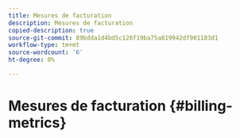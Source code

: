 ```yaml
---
title: Mesures de facturation
description: Mesures de facturation
copied-description: true
source-git-commit: 89bdda1d4bd5c126f19ba75a819942df901183d1
workflow-type: tm+mt
source-wordcount: '6'
ht-degree: 0%

---
```



# Mesures de facturation {#billing-metrics}
